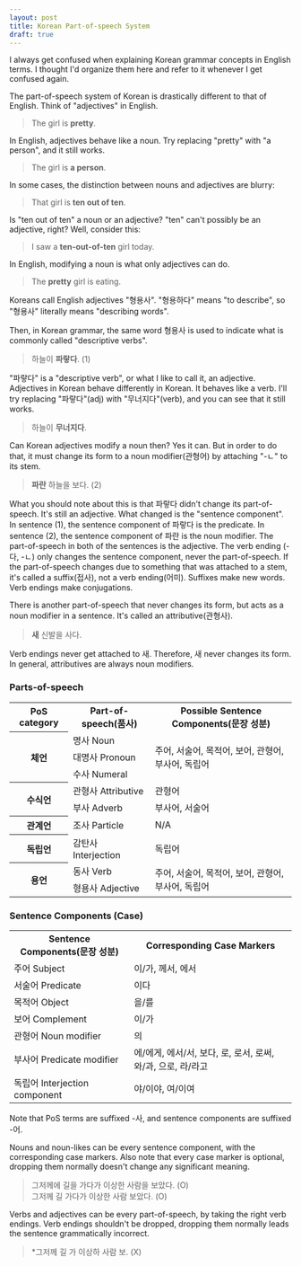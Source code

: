 ```yaml
---
layout: post
title: Korean Part-of-speech System
draft: true
---
```


I always get confused when explaining Korean grammar concepts in English terms. I thought I'd organize them here and refer to it whenever I get confused again.

The part-of-speech system of Korean is drastically different to that of English. Think of "adjectives" in English. 

> The girl is **pretty**.

In English, adjectives behave like a noun. Try replacing "pretty" with "a person", and it still works.

> The girl is **a person**.

In some cases, the distinction between nouns and adjectives are blurry:

> That girl is **ten out of ten**.

Is "ten out of ten" a noun or an adjective? "ten" can't possibly be an adjective, right? Well, consider this:

> I saw a **ten-out-of-ten** girl today.

In English, modifying a noun is what only adjectives can do.

> The **pretty** girl is eating.

Koreans call English adjectives "형용사". "형용하다" means "to describe", so "형용사" literally means "describing words".

Then, in Korean grammar, the same word 형용사 is used to indicate what is commonly called "descriptive verbs". 

> 하늘이 **파랗다**. (1)

"파랗다" is a "descriptive verb", or what I like to call it, an adjective. Adjectives in Korean behave differently in Korean. It behaves like a verb. I'll try replacing "파랗다"(adj) with "무너지다"(verb), and you can see that it still works.

> 하늘이 **무너지다**.

Can Korean adjectives modify a noun then? Yes it can. But in order to do that, it must change its form to a noun modifier(관형어) by attaching "-ㄴ" to its stem.

> **파란** 하늘을 보다. (2)

What you should note about this is that 파랗다 didn't change its part-of-speech. It's still an adjective. What changed is the "sentence component". In sentence (1), the sentence component of 파랗다 is the predicate. In sentence (2), the sentence component of 파란 is the noun modifier. The part-of-speech in both of the sentences is the adjective. The verb ending (-다, -ㄴ) only changes the sentence component, never the part-of-speech. If the part-of-speech changes due to something that was attached to a stem, it's called a suffix(접사), not a verb ending(어미). Suffixes make new words. Verb endings make conjugations.

There is another part-of-speech that never changes its form, but acts as a noun modifier in a sentence. It's called an attributive(관형사).

> **새** 신발을 사다.

Verb endings never get attached to 새. Therefore, 새 never changes its form. In general, attributives are always noun modifiers.

<h3>Parts-of-speech</h3>
<table>
<tr>
	<th>PoS category</th>
	<th>Part-of-speech(품사)</th>
	<th>Possible Sentence Components(문장 성분)</th>
</tr>
<tr>
	<th rowspan="3">체언</th>
	<td>명사 Noun</td>
	<td rowspan="3">주어, 서술어, 목적어, 보어, 관형어, 부사어, 독립어</td>
</tr>
<tr>
	<td>대명사 Pronoun</td>
</tr>
<tr>
	<td>수사 Numeral</td>
</tr>
<tr>
	<th rowspan="2">수식언</th>
	<td>관형사 Attributive</td>
	<td>관형어</td>
</tr>
<tr>
	<td>부사 Adverb</td>
	<td>부사어, 서술어</td>
</tr>
<tr>
	<th rowspan="1">관계언</th>
	<td>조사 Particle</td>
	<td>N/A</td>
</tr>
<tr>
	<th rowspan="1">독립언</th>
	<td>감탄사 Interjection</td>
	<td>독립어</td>
</tr>
<tr>
	<th rowspan="2">용언</th>
	<td>동사 Verb</td>
	<td rowspan="2">주어, 서술어, 목적어, 보어, 관형어, 부사어, 독립어</td>
</tr>
<tr>
	<td>형용사 Adjective</td>
</tr>
</table>

<h3>Sentence Components (Case)</h3>
<table>
<tr>
	<th>Sentence Components(문장 성분)</th>
	<th>Corresponding Case Markers</th>
</tr>
<tr>
	<td>주어 Subject</td>
	<td>이/가, 께서, 에서</td>
</tr>
<tr>
	<td>서술어 Predicate</td>
	<td>이다</td>
</tr>
<tr>
	<td>목적어 Object</td>
	<td>을/를</td>
</tr>
<tr>
	<td>보어 Complement</td>
	<td>이/가</td>
</tr>
<tr>
	<td>관형어 Noun modifier</td>
	<td>의</td>
</tr>
<tr>
	<td>부사어 Predicate modifier</td>
	<td>에/에게, 에서/서, 보다, 로, 로서, 로써, 와/과, 으로, 라/라고</td>
</tr>
<tr>
	<td>독립어 Interjection component</td>
	<td>야/이야, 여/이여</td>
</tr>
</table>

Note that PoS terms are suffixed -사, and sentence components are suffixed -어.

Nouns and noun-likes can be every sentence component, with the corresponding case markers. Also note that every case marker is optional, dropping them normally doesn't change any significant meaning.

> 그저께에 길을 가다가 이상한 사람을 보았다. (O) <br>
> 그저께 길 가다가 이상한 사람 보았다. (O)

Verbs and adjectives can be every part-of-speech, by taking the right verb endings. Verb endings shouldn't be dropped, dropping them normally leads the sentence grammatically incorrect.

> \*그저께 길 가 이상하 사람 보. (X)
